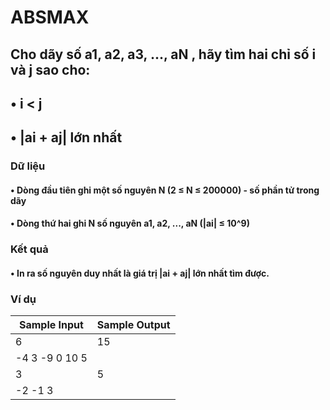 # ABSMAX
## Cho dãy số a1, a2, a3, ..., aN , hãy tìm hai chỉ số i và j sao cho:
## • i < j
## • |ai + aj| lớn nhất
### Dữ liệu
#### • Dòng đầu tiên ghi một số nguyên N (2 ≤ N ≤ 200000) - số phần tử trong dãy
#### • Dòng thứ hai ghi N số nguyên a1, a2, ..., aN (|ai| ≤ 10^9)
### Kết quả
#### • In ra số nguyên duy nhất là giá trị |ai + aj| lớn nhất tìm được.
### Ví dụ
|Sample Input|Sample Output|
|------------|-------------|
|6           |15           |
|-4 3 -9 0 10 5|           |
|3           |5            |
|-2 -1 3     |             |
